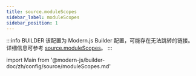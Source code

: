 ```yaml
---
title: source.moduleScopes
sidebar_label: moduleScopes
sidebar_position: 1
---
```


:::info BUILDER
该配置为 Modern.js Builder 配置，可能存在无法跳转的链接。详细信息可参考 [source.moduleScopes](https://modernjs.dev/builder/zh/api/config-source.html#source-modulescopes)。
:::

import Main from '@modern-js/builder-doc/zh/config/source/moduleScopes.md'

<Main />
